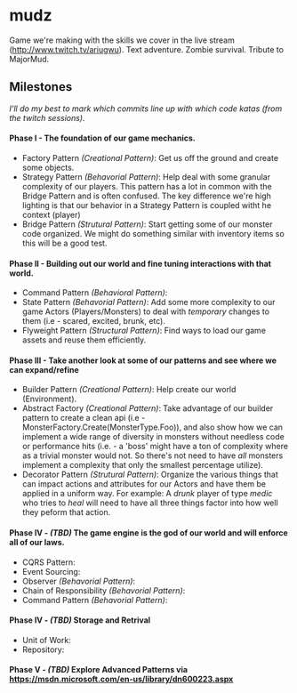 # mudz
Game we're making with the skills we cover in the live stream (http://www.twitch.tv/ariugwu). Text adventure. Zombie survival. Tribute to MajorMud.

## Milestones
_I'll do my best to mark which commits line up with which code katas (from the twitch sessions)._

#### Phase I - The foundation of our game mechanics.
* Factory Pattern _(Creational Pattern)_:  Get us off the ground and create some objects.
* Strategy Pattern _(Behavorial Pattern)_: Help deal with some granular complexity of our players. This pattern has a lot in common with the Bridge Pattern and is often confused. The key difference we're high lighting is that our behavior in a Strategy Pattern is coupled witht he context (player)
* Bridge Pattern _(Strutural Pattern)_:  Start getting some of our monster code organized. We might do something similar with inventory items so this will be a good test.

#### Phase II - Building out our world and fine tuning interactions with that world.
* Command Pattern _(Behavioral Pattern)_:
* State Pattern _(Behavorial Pattern)_: Add some more complexity to our game Actors (Players/Monsters) to deal with *temporary* changes to them (i.e - scared, excited, brunk, etc).
* Flyweight Pattern _(Structural Pattern)_: Find ways to load our game assets and reuse them efficiently.

#### Phase III - Take another look at some of our patterns and see where we can expand/refine
* Builder Pattern _(Creational Pattern)_: Help create our world (Environment).
* Abstract Factory _(Creational Pattern)_: Take advantage of our builder pattern to create a clean api (i.e - MonsterFactory.Create(MonsterType.Foo)), and also show how we can implement a wide range of diversity in monsters without needless code or performance hits (i.e. - a 'boss' might have a ton of complexity where as a trivial monster would not. So there's not need to have _all_ monsters implement a complexity that only the smallest percentage utilize). 
* Decorator Pattern _(Strutural Pattern)_: Organize the various things that can impact actions and attributes for our Actors and have them be applied in a uniform way. For example: A _drunk_ player of type _medic_ who tries to _heal_ will need to have all three things factor into how well they peform that action.

#### Phase IV - *(TBD)* The game engine is the god of our world and will enforce all of our laws.
* CQRS Pattern:
* Event Sourcing:
* Observer _(Behavorial Pattern)_:
* Chain of Responsibility _(Behavorial Pattern)_:
* Command Pattern _(Behavorial Pattern)_:

#### Phase IV - *(TBD)* Storage and Retrival
* Unit of Work:
* Repository:

#### Phase V - *(TBD)* Explore Advanced Patterns via https://msdn.microsoft.com/en-us/library/dn600223.aspx
